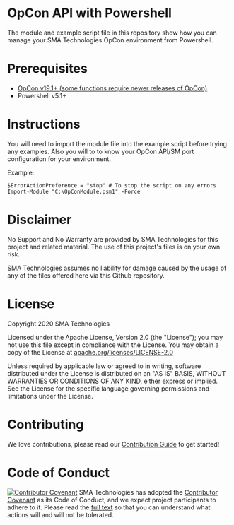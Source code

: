 # OpCon API with Powershell
The module and example script file in this repository show how you can manage your SMA Technologies OpCon environment from Powershell.

# Prerequisites
* <a href url="https://www.smatechnologies.com">OpCon v19.1+ (some functions require newer releases of OpCon)</a>
* Powershell v5.1+

# Instructions
You will need to import the module file into the example script before trying any examples.  Also you will to to know your OpCon API/SM port configuration for your environment.

Example:
```
$ErrorActionPreference = "stop" # To stop the script on any errors
Import-Module "C:\OpConModule.psm1" -Force
```

# Disclaimer
No Support and No Warranty are provided by SMA Technologies for this project and related material. The use of this project's files is on your own risk.

SMA Technologies assumes no liability for damage caused by the usage of any of the files offered here via this Github repository.

# License
Copyright 2020 SMA Technologies

Licensed under the Apache License, Version 2.0 (the "License");
you may not use this file except in compliance with the License.
You may obtain a copy of the License at [apache.org/licenses/LICENSE-2.0](http://www.apache.org/licenses/LICENSE-2.0)

Unless required by applicable law or agreed to in writing, software
distributed under the License is distributed on an "AS IS" BASIS,
WITHOUT WARRANTIES OR CONDITIONS OF ANY KIND, either express or implied.
See the License for the specific language governing permissions and
limitations under the License.

# Contributing
We love contributions, please read our [Contribution Guide](CONTRIBUTING.md) to get started!

# Code of Conduct
[![Contributor Covenant](https://img.shields.io/badge/Contributor%20Covenant-v2.0%20adopted-ff69b4.svg)](code-of-conduct.md)
SMA Technologies has adopted the [Contributor Covenant](CODE_OF_CONDUCT.md) as its Code of Conduct, and we expect project participants to adhere to it. Please read the [full text](CODE_OF_CONDUCT.md) so that you can understand what actions will and will not be tolerated.
